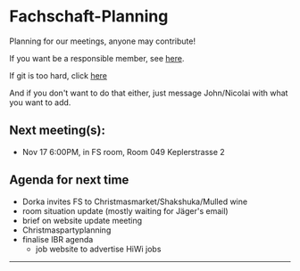 # Fachschaft-Planning

Planning for our meetings, anyone may contribute!

If you want be a responsible member,  see [here](contributing.md).

If git is too hard, click [here](https://github.com/fs-linguistics/Fachschaft-Planning/issues/new/choose) 

And if you don't want to do that either, just message John/Nicolai with what you want to add. 

## Next meeting(s):

- Nov 17 6:00PM, in FS room, Room 049 Keplerstrasse 2 

## Agenda for next time

- Dorka invites FS to Christmasmarket/Shakshuka/Mulled wine 
- room situation update (mostly waiting for Jäger's email)
- brief on website update meeting
- Christmaspartyplanning
- finalise IBR agenda
	- job website to advertise HiWi jobs
---
